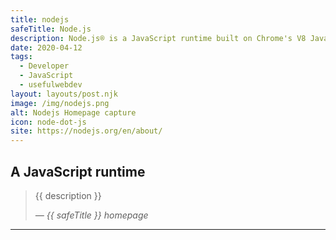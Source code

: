 ```yaml
---
title: nodejs
safeTitle: Node.js
description: Node.js® is a JavaScript runtime built on Chrome's V8 JavaScript engine. Node.js is designed to build scalable network applications.
date: 2020-04-12
tags:
  - Developer
  - JavaScript
  - usefulwebdev
layout: layouts/post.njk
image: /img/nodejs.png
alt: Nodejs Homepage capture
icon: node-dot-js
site: https://nodejs.org/en/about/
---
```


<div class="box">

## A JavaScript runtime

<!-- <figure class="image">
<img alt="{{ alt }}" src="{{ image }}">
</figure> -->

> {{ description }}
>
> <cite>&mdash; {{ safeTitle }} homepage</cite>

</div>

---
